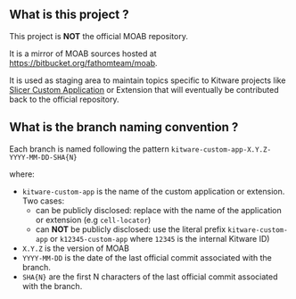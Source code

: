 What is this project ?
----------------------

This project is **NOT** the official MOAB repository.

It is a mirror of MOAB sources hosted at https://bitbucket.org/fathomteam/moab.

It is used as staging area to maintain topics specific to Kitware projects like [Slicer Custom Application](https://github.com/KitwareMedical/SlicerCustomAppTemplate#readme) or Extension that will eventually be contributed back to the official repository.


What is the branch naming convention ?
--------------------------------------

Each branch is named following the pattern `kitware-custom-app-X.Y.Z-YYYY-MM-DD-SHA{N}`

where:

* `kitware-custom-app` is the name of the custom application or extension. Two cases:
  * can be publicly disclosed: replace with the name of the application or extension (e.g `cell-locator`)
  * can **NOT** be publicly disclosed: use the literal prefix `kitware-custom-app` or `k12345-custom-app` where `12345` is the internal Kitware ID)
* `X.Y.Z` is the version of MOAB
* `YYYY-MM-DD` is the date of the last official commit associated with the branch.
* `SHA{N}` are the first N characters of the last official commit associated with the branch.

